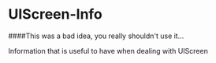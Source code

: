UIScreen-Info
=============

####This was a bad idea, you really shouldn't use it…

Information that is useful to have when dealing with UIScreen

